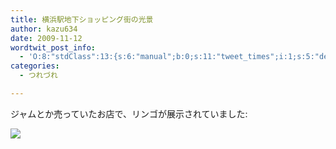 ```yaml
---
title: 横浜駅地下ショッピング街の光景
author: kazu634
date: 2009-11-12
wordtwit_post_info:
  - 'O:8:"stdClass":13:{s:6:"manual";b:0;s:11:"tweet_times";i:1;s:5:"delay";i:0;s:7:"enabled";i:1;s:10:"separation";s:2:"60";s:7:"version";s:3:"3.7";s:14:"tweet_template";b:0;s:6:"status";i:2;s:6:"result";a:0:{}s:13:"tweet_counter";i:2;s:13:"tweet_log_ids";a:1:{i:0;i:4923;}s:9:"hash_tags";a:0:{}s:8:"accounts";a:1:{i:0;s:7:"kazu634";}}'
categories:
  - つれづれ

---
```

<div class="section">
<p>
    ジャムとか売っていたお店で、リンゴが展示されていました:
</p>
  
<p>
<center>
</center>
</p>
  
<p>
<a href="http://flickr.com/photos/42332031@N02/4097381695/" onclick="__gaTracker('send', 'event', 'outbound-article', 'http://flickr.com/photos/42332031@N02/4097381695/', '');" title="Apple"><img src="http://farm3.static.flickr.com/2628/4097381695_bbfeaa3579.jpg" /></a>
</p></p>
</div>
